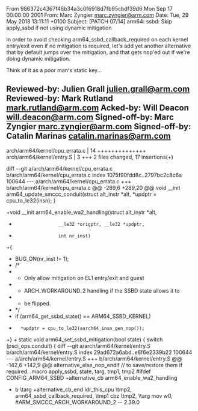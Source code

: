 From 986372c4367f46b34a3c0f6918d7fb95cbdf39d6 Mon Sep 17 00:00:00 2001
From: Marc Zyngier <marc.zyngier@arm.com>
Date: Tue, 29 May 2018 13:11:11 +0100
Subject: [PATCH 07/14] arm64: ssbd: Skip apply_ssbd if not using dynamic
 mitigation

In order to avoid checking arm64_ssbd_callback_required on each
kernel entry/exit even if no mitigation is required, let's
add yet another alternative that by default jumps over the mitigation,
and that gets nop'ed out if we're doing dynamic mitigation.

Think of it as a poor man's static key...

Reviewed-by: Julien Grall <julien.grall@arm.com>
Reviewed-by: Mark Rutland <mark.rutland@arm.com>
Acked-by: Will Deacon <will.deacon@arm.com>
Signed-off-by: Marc Zyngier <marc.zyngier@arm.com>
Signed-off-by: Catalin Marinas <catalin.marinas@arm.com>
---
 arch/arm64/kernel/cpu_errata.c | 14 ++++++++++++++
 arch/arm64/kernel/entry.S      |  3 +++
 2 files changed, 17 insertions(+)

diff --git a/arch/arm64/kernel/cpu_errata.c b/arch/arm64/kernel/cpu_errata.c
index 1075f90fdd8c..2797bc2c8c6a 100644
--- a/arch/arm64/kernel/cpu_errata.c
+++ b/arch/arm64/kernel/cpu_errata.c
@@ -289,6 +289,20 @@ void __init arm64_update_smccc_conduit(struct alt_instr *alt,
 	*updptr = cpu_to_le32(insn);
 }
 
+void __init arm64_enable_wa2_handling(struct alt_instr *alt,
+				      __le32 *origptr, __le32 *updptr,
+				      int nr_inst)
+{
+	BUG_ON(nr_inst != 1);
+	/*
+	 * Only allow mitigation on EL1 entry/exit and guest
+	 * ARCH_WORKAROUND_2 handling if the SSBD state allows it to
+	 * be flipped.
+	 */
+	if (arm64_get_ssbd_state() == ARM64_SSBD_KERNEL)
+		*updptr = cpu_to_le32(aarch64_insn_gen_nop());
+}
+
 static void arm64_set_ssbd_mitigation(bool state)
 {
 	switch (psci_ops.conduit) {
diff --git a/arch/arm64/kernel/entry.S b/arch/arm64/kernel/entry.S
index 29ad672a6abd..e6f6e2339b22 100644
--- a/arch/arm64/kernel/entry.S
+++ b/arch/arm64/kernel/entry.S
@@ -142,6 +142,9 @@ alternative_else_nop_endif
 	// to save/restore them if required.
 	.macro	apply_ssbd, state, targ, tmp1, tmp2
 #ifdef CONFIG_ARM64_SSBD
+alternative_cb	arm64_enable_wa2_handling
+	b	\targ
+alternative_cb_end
 	ldr_this_cpu	\tmp2, arm64_ssbd_callback_required, \tmp1
 	cbz	\tmp2, \targ
 	mov	w0, #ARM_SMCCC_ARCH_WORKAROUND_2
-- 
2.39.0

